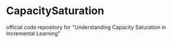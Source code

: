 # CapacitySaturation
official code repository for "Understanding Capacity Saturation in Incremental Learning"
